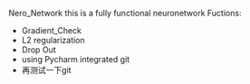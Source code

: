 Nero_Network
this is a fully functional neuronetwork
Fuctions:
- Gradient_Check
- L2 regularization
- Drop Out
- using Pycharm integrated git
- 再测试一下git